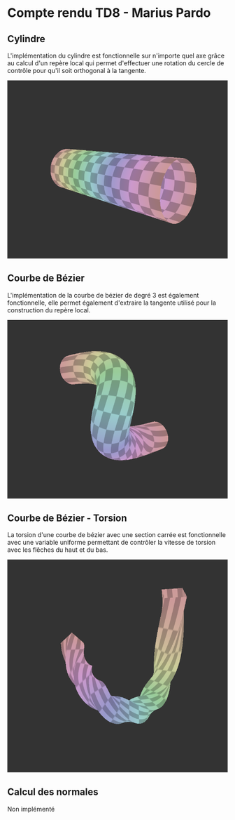 # Compte rendu TD8 - Marius Pardo

## Cylindre

L'implémentation du cylindre est fonctionnelle sur n'importe quel axe grâce au calcul d'un repère local qui permet d'effectuer une rotation du cercle de contrôle pour qu'il soit orthogonal à la tangente.

![cylindre](cylindre.png)

## Courbe de Bézier

L'implémentation de la courbe de bézier de degré 3 est également fonctionnelle, elle permet également d'extraire la tangente utilisé pour la construction du repère local.

![cylindre](bezier.png)

## Courbe de Bézier - Torsion

La torsion d'une courbe de bézier avec une section carrée est fonctionnelle avec une variable uniforme permettant de contrôler la vitesse de torsion avec les flêches du haut et du bas.

![cylindre](bezier-torsion.png)

## Calcul des normales

Non implémenté
